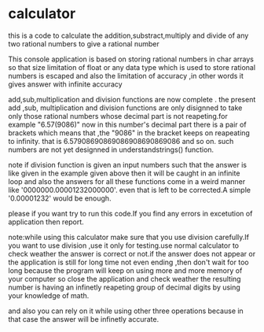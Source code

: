# calculator
this is a code to calculate the addition,substract,multiply and divide of any two rational numbers to give a rational number

This console application is based on storing rational numbers in char arrays so that size limitation of float or any data type which is used to store rational numbers is escaped and also the limitation of accuracy ,in other words it gives answer with infinite accuracy 

add,sub,multiplication and division functions are now complete .
the present add ,sub, multiplication and division functions are only disignned to take only those rational numbers whose decimal part is not reapeting.for example "6.57(9086)" now in this number's decimal part there is a pair of brackets which means that ,the "9086" in the bracket keeps on reapeating to infinity.
that is  6.57908690869086908690869086 and so on.
such numbers are not yet designned in understandstrings() function.

note if division function is given an input numbers such that the answer is like given in the example given above then it will be caught in an infinite loop and also the answers for all these functions come in a weird manner like '0000000.00001232000000'. even that is left to be corrected.A simple '0.00001232' would be enough.

please if you want try to run this code.If you find any errors in excetution of application then report.

note:while using this calculator make sure that you use division carefully.If you want to use division ,use it only for testing.use normal calculator to check weather the answer is correct or not.if the answer does not appear or the application is still for long time not even ending ,then don't wait for too long because the program will keep on using more and more memory of your computer so close the application and check weather the resulting number is having an infinetly reapeting group of decimal digits by using your knowledge of math.

and also you can rely on it while using other three operations because in that case the answer will be infinetly accurate.

